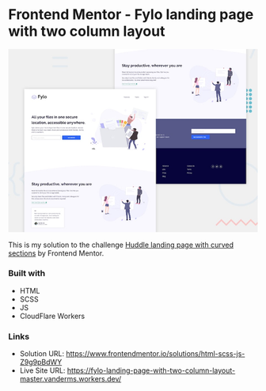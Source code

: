 # Frontend Mentor - Fylo landing page with two column layout

![Design preview for the Fylo landing page with two column layout challenge](./design/desktop-preview.jpg)

This is my solution to the challenge [Huddle landing page with curved sections](https://www.frontendmentor.io/challenges/huddle-landing-page-with-curved-sections-5ca5ecd01e82137ec91a50f2) by Frontend Mentor.


### Built with

- HTML
- SCSS
- JS
- CloudFlare Workers

### Links

- Solution URL: <https://www.frontendmentor.io/solutions/html-scss-js-Z9g9pBdWY>
- Live Site URL: <https://fylo-landing-page-with-two-column-layout-master.vanderms.workers.dev/>